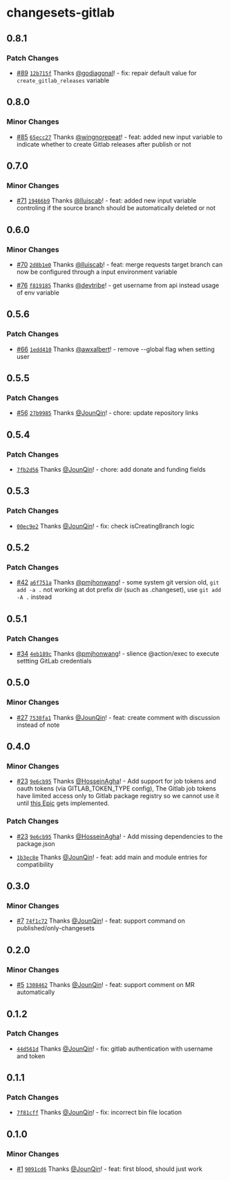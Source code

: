 # changesets-gitlab

## 0.8.1

### Patch Changes

- [#89](https://github.com/un-ts/changesets-gitlab/pull/89) [`12b715f`](https://github.com/un-ts/changesets-gitlab/commit/12b715fed39f1b87b6eea72a11d23ef74b43ea69) Thanks [@godiagonal](https://github.com/godiagonal)! - fix: repair default value for `create_gitlab_releases` variable

## 0.8.0

### Minor Changes

- [#85](https://github.com/un-ts/changesets-gitlab/pull/85) [`65ecc27`](https://github.com/un-ts/changesets-gitlab/commit/65ecc272205462707e9ed80427ee18b7d15b4a3e) Thanks [@wingnorepeat](https://github.com/wingnorepeat)! - feat: added new input variable to indicate whether to create Gitlab releases after publish or not

## 0.7.0

### Minor Changes

- [#71](https://github.com/un-ts/changesets-gitlab/pull/71) [`19466b9`](https://github.com/un-ts/changesets-gitlab/commit/19466b9ed65e9e86e140192a66596d0394be2c88) Thanks [@lluiscab](https://github.com/lluiscab)! - feat: added new input variable controling if the source branch should be automatically deleted or not

## 0.6.0

### Minor Changes

- [#70](https://github.com/un-ts/changesets-gitlab/pull/70) [`2d8b1e0`](https://github.com/un-ts/changesets-gitlab/commit/2d8b1e0d46986680c068ff71cbcb00c29ae2dfdb) Thanks [@lluiscab](https://github.com/lluiscab)! - feat: merge requests target branch can now be configured through a input environment variable

- [#76](https://github.com/un-ts/changesets-gitlab/pull/76) [`f819185`](https://github.com/un-ts/changesets-gitlab/commit/f819185d8cf3392950ab0eb23e201217490ca38a) Thanks [@devtribe](https://github.com/devtribe)! - get username from api instead usage of env variable

## 0.5.6

### Patch Changes

- [#66](https://github.com/un-ts/changesets-gitlab/pull/66) [`1edd410`](https://github.com/un-ts/changesets-gitlab/commit/1edd4105f00780a014060827db972447e9f2fdb7) Thanks [@awxalbert](https://github.com/awxalbert)! - remove --global flag when setting user

## 0.5.5

### Patch Changes

- [#56](https://github.com/un-ts/changesets-gitlab/pull/56) [`27b9985`](https://github.com/un-ts/changesets-gitlab/commit/27b9985b1c9efcff387a51d0a67f50b73fa2399d) Thanks [@JounQin](https://github.com/JounQin)! - chore: update repository links

## 0.5.4

### Patch Changes

- [`7fb2d56`](https://github.com/un-ts/changesets-gitlab/commit/7fb2d56cfbf0e81b7f8f3af0e1a0fc8555e3d216) Thanks [@JounQin](https://github.com/JounQin)! - chore: add donate and funding fields

## 0.5.3

### Patch Changes

- [`00ec9e2`](https://github.com/rx-ts/changesets-gitlab/commit/00ec9e2325ffebc267991f0deed9b9628029616d) Thanks [@JounQin](https://github.com/JounQin)! - fix: check isCreatingBranch logic

## 0.5.2

### Patch Changes

- [#42](https://github.com/rx-ts/changesets-gitlab/pull/42) [`a6f751a`](https://github.com/rx-ts/changesets-gitlab/commit/a6f751a76725c317625555fef315e1380d9a81f6) Thanks [@pmjhonwang](https://github.com/pmjhonwang)! - some system git version old, `git add -a .` not working at dot prefix dir (such as .changeset), use `git add -A .` instead

## 0.5.1

### Patch Changes

- [#34](https://github.com/rx-ts/changesets-gitlab/pull/34) [`4eb189c`](https://github.com/rx-ts/changesets-gitlab/commit/4eb189c370dec72cb4ce1babe1b89e2d32420436) Thanks [@pmjhonwang](https://github.com/pmjhonwang)! - slience @action/exec to execute settting GitLab credentials

## 0.5.0

### Minor Changes

- [#27](https://github.com/rx-ts/changesets-gitlab/pull/27) [`7538fa1`](https://github.com/rx-ts/changesets-gitlab/commit/7538fa10a241f3d979c16f481164694e3d57473b) Thanks [@JounQin](https://github.com/JounQin)! - feat: create comment with discussion instead of note

## 0.4.0

### Minor Changes

- [#23](https://github.com/rx-ts/changesets-gitlab/pull/23) [`9e6cb95`](https://github.com/rx-ts/changesets-gitlab/commit/9e6cb95f22532eb18df7f95747140ffef5e4c80a) Thanks [@HosseinAgha](https://github.com/HosseinAgha)! - Add support for job tokens and oauth tokens (via GITLAB_TOKEN_TYPE config), The Gitlab job tokens have limited access only to Gitlab package registry so we cannot use it until [this Epic](https://gitlab.com/groups/gitlab-org/-/epics/3559) gets implemented.

### Patch Changes

- [#23](https://github.com/rx-ts/changesets-gitlab/pull/23) [`9e6cb95`](https://github.com/rx-ts/changesets-gitlab/commit/9e6cb95f22532eb18df7f95747140ffef5e4c80a) Thanks [@HosseinAgha](https://github.com/HosseinAgha)! - Add missing dependencies to the package.json

- [`1b3ec8e`](https://github.com/rx-ts/changesets-gitlab/commit/1b3ec8eafaa9fb58ac444e1c873d2cb832f24e76) Thanks [@JounQin](https://github.com/JounQin)! - feat: add main and module entries for compatibility

## 0.3.0

### Minor Changes

- [#7](https://github.com/rx-ts/changesets-gitlab/pull/7) [`74f1c72`](https://github.com/rx-ts/changesets-gitlab/commit/74f1c72a2a7aa7861de7d85503a005bf22557e09) Thanks [@JounQin](https://github.com/JounQin)! - feat: support command on published/only-changesets

## 0.2.0

### Minor Changes

- [#5](https://github.com/rx-ts/changesets-gitlab/pull/5) [`1308462`](https://github.com/rx-ts/changesets-gitlab/commit/130846299026cd685e1e0f0fdbbadb7dca5572cb) Thanks [@JounQin](https://github.com/JounQin)! - feat: support comment on MR automatically

## 0.1.2

### Patch Changes

- [`44d561d`](https://github.com/rx-ts/changesets-gitlab/commit/44d561d48efbeaca14c1625da9c2db94badfe9d9) Thanks [@JounQin](https://github.com/JounQin)! - fix: gitlab authentication with username and token

## 0.1.1

### Patch Changes

- [`7f81cff`](https://github.com/rx-ts/changesets-gitlab/commit/7f81cff568243d4314d5869a77d812d77d1cb5ae) Thanks [@JounQin](https://github.com/JounQin)! - fix: incorrect bin file location

## 0.1.0

### Minor Changes

- [#1](https://github.com/rx-ts/changesets-gitlab/pull/1) [`9091cd6`](https://github.com/rx-ts/changesets-gitlab/commit/9091cd635f155055d521ba4bd083e047464e4e88) Thanks [@JounQin](https://github.com/JounQin)! - feat: first blood, should just work

